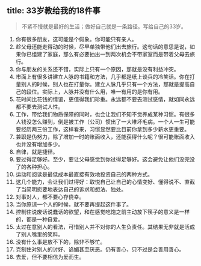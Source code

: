 title: 33岁教给我的18件事
------------------------------------
<!-- zh-CN:+ -->
> 不紧不慢就是最好的生活；做好自己就是一条路径。写给自己的33岁。

1. 你有很多朋友，这可能是个假象。你可能只有亲人。
2. 趁父母还能走得动的时候，尽早单独带他们出去旅行。这句话的意思是说，如果你已组建了家庭，那么有必要抽出一到两次机会不带家室而是带着父母去旅行。
3. 你与朋友的关系还不错，实际上只有一个原因，那就是没有利益冲突。
4. 市面上有很多讲建立人脉的书籍和方法，几乎都是纸上谈兵的冷笑话。你在打量别人的时候，别人也在打量你。建立人脉几乎只有一个方法，那就是提高自己的段位。实际上，人脉并没有什么用，唯一有用的是你有用。
5. 花时间比花钱的情谊，更值得我们珍重。永远都不要去测试感情，就如同永远都不要去测试人性。
6. 工作，带给我们物质保障的同时，也会让我们不知不觉养成某种习惯。有很多人钱没怎么赚到，倒是被工作（公司）惯出了一大堆坏毛病。一个人一生可能要经历两三份工作，这样看来，习惯显然要比目前你拿到多少薪水更重要。
7. 兼职是伪努力，除了增加一时的账面收入，还能获得什么呢？很可能账面收入也并没有增加多少。
8. 自律，就是捷径。
9. 要过得足够好。至少，要让父母感觉到你过得足够好。这会避免让他们没完没了的各种担心。
10. 运动和阅读是最低成本最直接有效地投资自己的两种方式。
11. 这几个能力，会让我们过得好：取悦自己让自己的心情变好、懂得说不、直截了当简明扼要地表达自己的诉求和想法、独处。
12. 对事对人，都不要心存侥幸。
13. 当你原谅一个人的时候，就不要再提起这件事了。
14. 控制住说废话说蠢话的欲望，和在感觉吃饱之前主动放下筷子的意义是一样的，都是一种自爱。
15. 太过在意别人的看法，可惜别人并不对你的人生负责任。其结果无非就是活成了别人嘴里的笑料。
16. 没有什么事是放不下的，除非不够忙。
17. 克制住对别人的讨好、谄媚甚至厌恶。仍有善心，只不过是会善用善心。
18. 去爱，但不要相信为爱而生。
<!-- zh-CN:- -->
